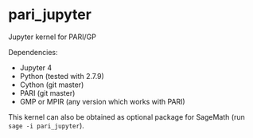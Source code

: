 # pari_jupyter
Jupyter kernel for PARI/GP

Dependencies:
* Jupyter 4
* Python (tested with 2.7.9)
* Cython (git master)
* PARI (git master)
* GMP or MPIR (any version which works with PARI)

This kernel can also be obtained as optional package for SageMath
(run `sage -i pari_jupyter`).
